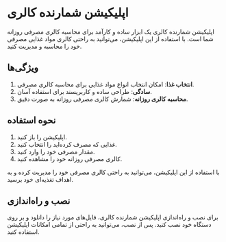 # اپلیکیشن شمارنده کالری

اپلیکیشن شمارنده کالری یک ابزار ساده و کارآمد برای محاسبه کالری مصرفی روزانه شما است. با استفاده از این اپلیکیشن، می‌توانید به راحتی کالری مواد غذایی مصرفی خود را محاسبه و مدیریت کنید.

## ویژگی‌ها

1. **انتخاب غذا**: امکان انتخاب انواع مواد غذایی برای محاسبه کالری مصرفی.
2. **سادگی**: طراحی ساده و کاربرپسند برای استفاده آسان.
3. **محاسبه کالری روزانه**: شمارش کالری مصرفی روزانه به صورت دقیق.

## نحوه استفاده

1. اپلیکیشن را باز کنید.
2. غذایی که مصرف کرده‌اید را انتخاب کنید.
3. مقدار مصرفی خود را وارد کنید.
4. کالری مصرفی روزانه خود را مشاهده کنید.

با استفاده از این اپلیکیشن، می‌توانید به راحتی کالری مصرفی خود را مدیریت کرده و به اهداف تغذیه‌ای خود برسید.

## نصب و راه‌اندازی

برای نصب و راه‌اندازی اپلیکیشن شمارنده کالری، فایل‌های مورد نیاز را دانلود و بر روی دستگاه خود نصب کنید. پس از نصب، می‌توانید به راحتی از تمامی امکانات اپلیکیشن استفاده کنید.
